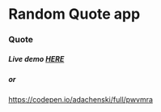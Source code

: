 Random Quote app
=====================================
### Quote
##### Live demo <a href="https://rawgit.com/adachenski/FreeCodeCamp/master/Intermediate%20Front%20End%20Development%20Projects/Rando%20Quote%20Machine/Quote.html">HERE</a>
##### or
https://codepen.io/adachenski/full/pwvmra